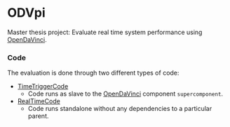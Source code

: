 # ODVpi
Master thesis project: Evaluate real time system performance using [OpenDaVinci](https://github.com/se-research/OpenDaVINCI/).

### Code
The evaluation is done through two different types of code:

* [TimeTriggerCode](https://github.com/Pletron/ODVpi/tree/master/TimeTriggerCode)
  * Code runs as slave to the [OpenDaVinci](https://github.com/se-research/OpenDaVINCI/) component `supercomponent`.
* [RealTimeCode](https://github.com/Pletron/ODVpi/tree/master/RealTimeCode)
  * Code runs standalone without any dependencies to a particular parent.
